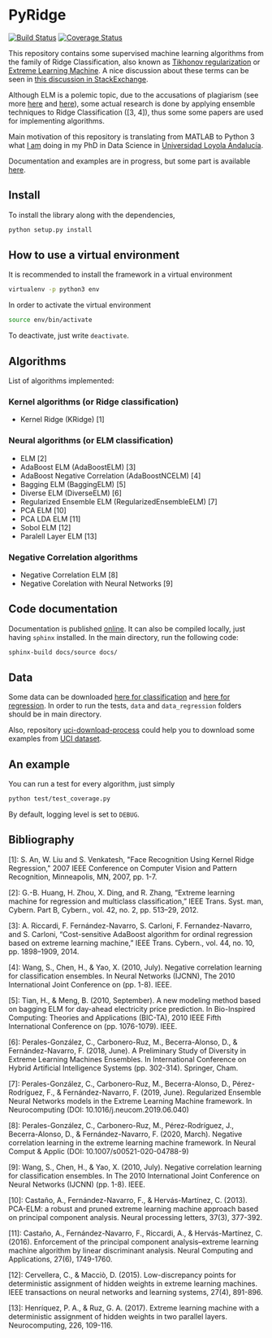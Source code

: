 # PyRidge

[![Build Status](https://app.travis-ci.com/cperales/pyridge.svg?branch=master)](https://app.travis-ci.com/github/cperales/pyridge)
[![Coverage Status](https://coveralls.io/repos/github/cperales/pyridge/badge.svg?branch=master)](https://coveralls.io/github/cperales/pyridge?branch=master)

This repository contains some supervised machine learning algorithms from the family of Ridge Classification,
also known as
[Tikhonov regularization](https://en.wikipedia.org/wiki/Tikhonov_regularization) or 
[Extreme Learning Machine](https://en.wikipedia.org/wiki/Extreme_learning_machine).
A nice discussion about these terms can be seen in [this discussion in
StackExchange](https://stats.stackexchange.com/questions/234280/is-tikhonov-regularization-the-same-as-ridge-regression). 

Although ELM is a polemic topic,
due to the accusations of plagiarism (see more [here](https://github.com/scikit-learn/scikit-learn/pull/10602) and
[here](https://www.reddit.com/r/MachineLearning/comments/34y2nk/the_elm_scandal_a_formal_complaint_launched/)),
some actual research is done by applying ensemble techniques to Ridge Classification ([3, 4]), thus some some papers
are used for implementing algorithms.

Main motivation of this repository is translating from MATLAB to Python 3 what
[I am](https://www.linkedin.com/in/carlos-perales-cperales/) doing in my PhD in Data Science
in [Universidad Loyola Andalucía](https://www.uloyola.es/en/research/departments/quantitative-methods-department).

Documentation and examples are in progress, but some part is available [here](https://cperales.github.io/pyridge/).

## Install

To install the library along with the dependencies,

```bash
python setup.py install
```

## How to use a virtual environment

It is recommended to install the framework in a virtual environment

```bash
virtualenv -p python3 env
```

In order to activate the virtual environment

```bash
source env/bin/activate
```

To deactivate, just write ```deactivate```.


## Algorithms

List of algorithms implemented:

### Kernel algorithms (or Ridge classification)

* Kernel Ridge (KRidge) [1]

### Neural algorithms (or ELM classification)
* ELM [2]
* AdaBoost ELM (AdaBoostELM) [3]
* AdaBoost Negative Correlation (AdaBoostNCELM) [4]
* Bagging ELM (BaggingELM) [5]
* Diverse ELM (DiverseELM) [6]
* Regularized Ensemble ELM (RegularizedEnsembleELM) [7]
* PCA ELM [10]
* PCA LDA ELM [11]
* Sobol ELM [12]
* Paralell Layer ELM [13]


### Negative Correlation algorithms
* Negative Correlation ELM [8]
* Negative Corelation with Neural Networks [9]


## Code documentation

Documentation is published [online](https://cperales.github.io/PyRidge/). It can also be compiled locally, just having
`sphinx` installed. In the main directory, run the following code:

```bash
sphinx-build docs/source docs/
```

## Data

Some data can be downloaded [here for classification](https://www.dropbox.com/s/c5p3fg0x8selqqv/data.zip)  and
[here for regression](https://www.dropbox.com/s/6en0h3pxv8pbaj5/data_regression.zip).
In order to run the tests, `data` and `data_regression` folders should be in main directory.

Also, repository [uci-download-process](https://github.com/cperales/uci-download-process)
could help you to download some examples from [UCI dataset](https://archive.ics.uci.edu/ml/datasets.html).

## An example

You can run a test for every algorithm, just simply

```bash
python test/test_coverage.py
```

By default, logging level is set to `DEBUG`.


## Bibliography

[1]: S. An, W. Liu and S. Venkatesh, "Face Recognition Using Kernel Ridge
Regression," 2007 IEEE Conference on Computer Vision and Pattern Recognition,
Minneapolis, MN, 2007, pp. 1-7.

[2]: G.-B. Huang, H. Zhou, X. Ding, and R. Zhang, “Extreme learning machine
for regression and multiclass classification,” IEEE Trans. Syst. man, Cybern.
Part B, Cybern., vol. 42, no. 2, pp. 513–29, 2012.

[3]: A. Riccardi, F. Fernández-Navarro, S. Carloni, F. Fernandez-Navarro,
and S. Carloni, “Cost-sensitive AdaBoost algorithm for ordinal regression
based on extreme learning machine,” IEEE Trans. Cybern., vol. 44, no. 10,
pp. 1898–1909, 2014.

[4]: Wang, S., Chen, H., & Yao, X. (2010, July). Negative correlation
learning for classification ensembles. In Neural Networks (IJCNN),
The 2010 International Joint Conference on (pp. 1-8). IEEE.

[5]: Tian, H., & Meng, B. (2010, September). A new modeling method based
on bagging ELM for day-ahead electricity price prediction. In Bio-Inspired
Computing: Theories and Applications (BIC-TA), 2010 IEEE Fifth
International Conference on (pp. 1076-1079). IEEE.

[6]: Perales-González, C., Carbonero-Ruz, M., Becerra-Alonso, D., &
Fernández-Navarro, F. (2018, June). A Preliminary Study of Diversity
in Extreme Learning Machines Ensembles. In International Conference
on Hybrid Artificial Intelligence Systems (pp. 302-314). Springer, Cham.

[7]: Perales-González, C., Carbonero-Ruz, M., Becerra-Alonso, D.,
Pérez-Rodríguez, F., & Fernández-Navarro, F. 
(2019, June). Regularized Ensemble Neural Networks models in the
Extreme Learning Machine framework. In Neurocomputing (DOI: 10.1016/j.neucom.2019.06.040)

[8]: Perales-González, C., Carbonero-Ruz, M., Pérez-Rodríguez, J.,
Becerra-Alonso, D., & Fernández-Navarro, F. 
(2020, March). Negative correlation learning in the extreme learning machine framework.
In Neural Comput & Applic (DOI: 10.1007/s00521-020-04788-9)

[9]: Wang, S., Chen, H., & Yao, X. (2010, July). 
Negative correlation learning for classification ensembles. 
In The 2010 International Joint Conference on Neural Networks (IJCNN) (pp. 1-8). IEEE.

[10]: Castaño, A., Fernández-Navarro, F., & Hervás-Martínez, C. (2013).
PCA-ELM: a robust and pruned extreme learning machine approach
based on principal component analysis.
Neural processing letters, 37(3), 377-392.

[11]: Castaño, A., Fernández-Navarro, F., Riccardi, A., & Hervás-Martínez, C. (2016).
Enforcement of the principal component analysis–extreme learning machine
algorithm by linear discriminant analysis.
Neural Computing and Applications, 27(6), 1749-1760.

[12]: Cervellera, C., & Macciò, D. (2015). 
Low-discrepancy points for deterministic assignment of hidden 
weights in extreme learning machines. IEEE transactions on neural networks 
and learning systems, 27(4), 891-896.

[13]: Henríquez, P. A., & Ruz, G. A. (2017). 
Extreme learning machine with a deterministic assignment of hidden 
weights in two parallel layers. Neurocomputing, 226, 109-116.
